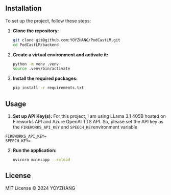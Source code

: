 ## Installation

To set up the project, follow these steps:

1. **Clone the repository:**
   ```bash
   git clone git@github.com:YOYZHANG/PodCastLM.git
   cd PodCastLM/backend
   ```

2. **Create a virtual environment and activate it:**
   ```bash
   python -m venv .venv
   source .venv/bin/activate
   ```

3. **Install the required packages:**
   ```bash
   pip install -r requirements.txt
   ```

## Usage

1. **Set up API Key(s):**
   For this project, I am using LLama 3.1 405B hosted on Fireworks API and Azure OpenAI TTS API. So, please set the API key as the `FIREWORKS_API_KEY` and `SPEECH_KEY`environment variable

```
FIREWORKS_API_KEY=
SPEECH_KEY=
```

2. **Run the application:**
   ```bash
   uvicorn main:app --reload
   ```
## License
MIT License © 2024 YOYZHANG
